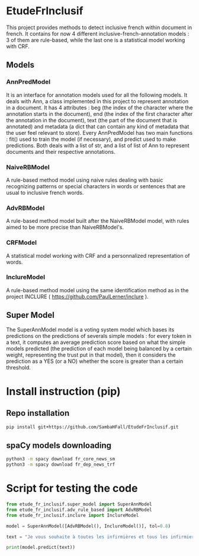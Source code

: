# EtudeFrInclusif

This project provides methods to detect inclusive french within document in french.
It contains for now 4 different inclusive-french-annotation models : 3 of them are rule-based, while the last one is a statistical model working with CRF. 

## Models

### AnnPredModel
It is an interface for annotation models used for all the following models. It deals with Ann, a class implemented in this project to represent annotation in a document. It has 4 attributes : beg (the index of the character where the annotation starts in the document), end (the index of the first character after the annotation in the document), text (the part of the document that is annotated) and metadata (a dict that can contain any kind of metadata that the user feel relevant to store).
Every AnnPredModel has two main functions : fit() used to train the model (if necessary), and predict used to make predictions. Both deals with a list of str, and a list of list of Ann to represent documents and their respective annotations.

### NaiveRBModel 
A rule-based method model using naive rules dealing with basic recognizing patterns or special characters in words or sentences that are usual to inclusive french words.

### AdvRBModel
A rule-based method model built after the NaiveRBModel model, with rules aimed to be more precise than NaiveRBModel's.

### CRFModel
A statistical model working with CRF and a personnalized representation of words.

### InclureModel
A rule-based method model using the same identification method as in the project INCLURE ( https://github.com/PaulLerner/inclure ).

## Super Model
The SuperAnnModel model is a voting system model which bases its predictions on the predictions of severals simple models : for every token in a text, it computes an average prediction score based on what the simple models predicted (the prediction of each model being balanced by a certain weight, representing the trust put in that model), then it considers the prediction as a YES (or a NO) whether the score is greater than a certain threshold.


# Install instruction (pip)

## Repo installation

```bash
pip install git+https://github.com/SambaHFall/EtudeFrInclusif.git
```

## spaCy models downloading

```bash
python3 -m spacy download fr_core_news_sm
python3 -m spacy download fr_dep_news_trf
```


# Script for testing the code

```python
from etude_fr_inclusif.super_model import SuperAnnModel
from etude_fr_inclusif.adv_rule_based import AdvRBModel
from etude_fr_inclusif.inclure import InclureModel

model = SuperAnnModel([AdvRBModel(), InclureModel()], tol=0.8)

text = "Je vous souhaite à toutes les infirmières et tous les infirmiers, les étudiants sont là, l'écrivaine aussi."

print(model.predict(text))

```
